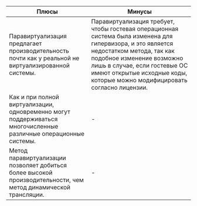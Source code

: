 | Плюсы | Минусы |
| ----- | ----- |
| Паравиртуализация предлагает производительность почти как у реальной не виртуализированной системы.  | Паравиртуализация требует, чтобы гостевая операционная система была изменена для гипервизора, и это является недостатком метода, так как подобное изменение возможно лишь в случае, если гостевые ОС имеют открытые исходные коды, которые можно модифицировать согласно лицензии.  |
| Как и при полной виртуализации, одновременно могут поддерживаться многочисленные различные операционные системы.  | - |
| Метод паравиртуализации позволяет добиться более высокой производительности, чем метод динамической трансляции. | - |

<!-- _footer: Паравиртуализация [Электронный ресурс]. URL: https://ru.wikipedia.org/wiki/Паравиртуализация (дата обращения: 14.04.2020)-->